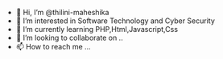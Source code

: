 - 👋 Hi, I’m @thilini-maheshika
- 👀 I’m interested in Software Technology and Cyber Security
- 🌱 I’m currently learning PHP,Html,Javascript,Css
- 💞️ I’m looking to collaborate on ..
- 📫 How to reach me ...

<!---
thilini-maheshika/thilini-maheshika is a ✨ special ✨ repository because its `README.md` (this file) appears on your GitHub profile.
You can click the Preview link to take a look at your changes.
--->
